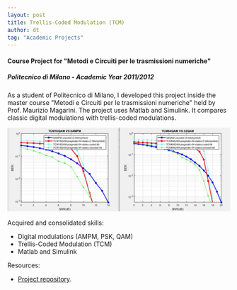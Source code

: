 ```yaml
---
layout: post
title: Trellis-Coded Modulation (TCM)
author: dt
tag: "Academic Projects"
---
```

#### Course Project for "Metodi e Circuiti per le trasmissioni numeriche"
##### Politecnico di Milano - Academic Year 2011/2012

As a student of Politecnico di Milano, I developed this project inside the master course "Metodi e Circuiti per le trasmissioni numeriche" held by Prof. Maurizio Magarini.
The project uses Matlab and Simulink. It compares classic digital modulations with trellis-coded modulations. 

<img src="/assets/img/2012-05-23-polimi-mctn.jpg" class="img-fluid" alt="2012-05-23-polimi-mctn">

Acquired and consolidated skills:
* Digital modulations (AMPM, PSK, QAM)
* Trellis-Coded Modulation (TCM)
* Matlab and Simulink

Resources:
* [Project repository](https://github.com/diegotuzi/trellis-coded-modulation.git).